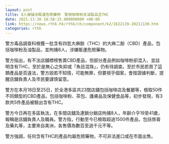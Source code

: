 ```yaml
---
layout: post
title: 8人被捕涉販運危險藥物　警檢咖啡粉及油製品含THC
date: 2021-11-30 18:58:15.000000000 +08:00
link: https://news.rthk.hk/rthk/ch/component/k2/1622139-20211130.htm
categories: rthk
---
```


警方毒品調查科檢獲一批含有四氫大麻酚（THC）的大麻二酚（CBD）產品，包括咖啡粉及油製品，並拘捕8人，涉嫌販運危險藥物。
                   
警方指出，有不法店舖標榜售賣CBD產品，但部分產品例如咖啡粉卻混入、並註明含有THC，至於是無心之失抑或「魚目混珠」，仍有待調查。至於市民若買了這類產品是否違法，警方說若不知情，可能無罪，但要視乎個案，會按證據判斷，提醒店舖負責人及市民要謹慎留意。 

警方在本月18日至25日，於全港多區共23間店舖包括咖啡店及餐廳等，檢取50件不同類型的CBD產品，包括咖啡粉、茶包、護膚品及保健食品等，初步發現，有3款共5件產品被驗出含有THC。

警方今日再在多區執法，在多間店舖及連鎖分銷店拘捕8人，年齡介乎19至41歲，報稱是店舖負責人及職員。警方指，行動至今已檢取超過1500件產品，包括唇膏及藥丸等，主要來自美洲，各售價為數百至過千元不等。

警方強調，任何含有THC的產品均屬危險藥物，不可非法進口或在市面出售。

